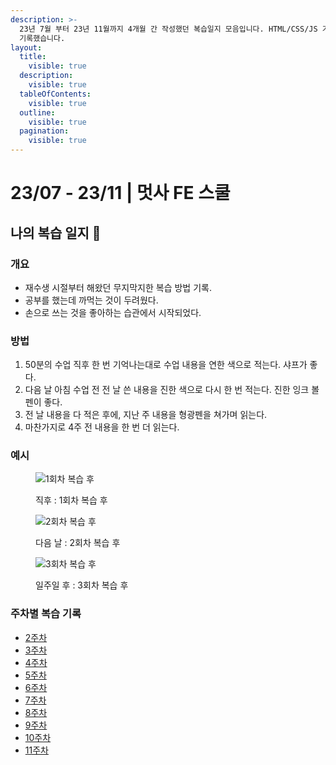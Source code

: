 ```yaml
---
description: >-
  23년 7월 부터 23년 11월까지 4개월 간 작성했던 복습일지 모음입니다. HTML/CSS/JS 기초를 수강하며 매일 수업을 들은 내용을
  기록했습니다.
layout:
  title:
    visible: true
  description:
    visible: true
  tableOfContents:
    visible: true
  outline:
    visible: true
  pagination:
    visible: true
---
```


# 23/07 - 23/11 | 멋사 FE 스쿨

## 나의 복습 일지 📝

### 개요

* 재수생 시절부터 해왔던 무지막지한 복습 방법 기록.
* 공부를 했는데 까먹는 것이 두려웠다.
* 손으로 쓰는 것을 좋아하는 습관에서 시작되었다.

### 방법

1. 50분의 수업 직후 한 번 기억나는대로 수업 내용을 연한 색으로 적는다. 샤프가 좋다.
2. 다음 날 아침 수업 전 전 날 쓴 내용을 진한 색으로 다시 한 번 적는다. 진한 잉크 볼펜이 좋다.
3. 전 날 내용을 다 적은 후에, 지난 주 내용을 형광펜을 쳐가며 읽는다.
4. 마찬가지로 4주 전 내용을 한 번 더 읽는다.

### 예시

<div>

<figure><img src="https://sthgml.github.io/blog/images/planner_ex_01.png" alt="1회차 복습 후"><figcaption><p>직후 : 1회차 복습 후</p></figcaption></figure>

 

<figure><img src="https://sthgml.github.io/blog/images/planner_ex_02.png" alt="2회차 복습 후"><figcaption><p>다음 날 : 2회차 복습 후</p></figcaption></figure>

 

<figure><img src="https://sthgml.github.io/blog/images/planner_ex_03.png" alt="3회차 복습 후"><figcaption><p>일주일 후 : 3회차 복습 후</p></figcaption></figure>

</div>

### 주차별 복습 기록

* [2주차](23-07-23-11-or-fe/2.md)
* [3주차](23-07-23-11-or-fe/3.md)
* [4주차](23-07-23-11-or-fe/4.md)
* [5주차](23-07-23-11-or-fe/5.md)
* [6주차](23-07-23-11-or-fe/6.md)
* [7주차](23-07-23-11-or-fe/7.md)
* [8주차](23-07-23-11-or-fe/8.md)
* [9주차](23-07-23-11-or-fe/9.md)
* [10주차](23-07-23-11-or-fe/10.md)
* [11주차](https://sthgml.github.io/blog/Review/11%EC%A3%BC%EC%B0%A8%20%EB%B3%B5%EC%8A%B5)
